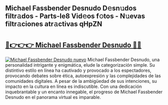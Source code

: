 ## Michael Fassbender Desnudo D𝚎sn𝚞dos filtr𝚊dos - Parts-Ie8 Vid𝚎os f𝚘tos - N𝚞evas filtr𝚊ciones atr𝚊ctivas qHpZN

# <h2><a href="http://mbatjyc.tromn.icu/?c=Michael+Fassbender+Desnudo">🔗👉👉👉 Michael Fassbender Desnudo 🔗🔗</a></h2>

[![Michael Fassbender Desnudo nuevo](https://i.imgur.com/pEAQMta.gif)](http://mbatjyc.tromn.icu/?c=Michael+Fassbender+Desnudo)
Michael Fassbender Desnudo, una personalidad intrigante y enigmática, elude la categorización simple. Su distintivo estilo en línea ha cautivado y provocado a los espectadores, provocando debates sobre ética, autoexpresión y las complejidades de las comunidades digitales. A pesar de la ambigüedad de sus intenciones, su impacto en la cultura en línea es indiscutible. Con una dedicación inquebrantable y un encanto innegable, el progreso de Michael Fassbender Desnudo en el panorama virtual es imparable.
